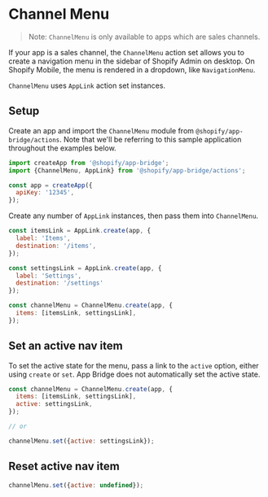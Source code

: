 # Channel Menu

> Note: `ChannelMenu` is only available to apps which are sales channels.

If your app is a sales channel, the `ChannelMenu` action set allows you to create a navigation menu in the sidebar of Shopify Admin on desktop. On Shopify Mobile, the menu is rendered in a dropdown, like `NavigationMenu`.

`ChannelMenu` uses `AppLink` action set instances.

## Setup

Create an app and import the `ChannelMenu` module from `@shopify/app-bridge/actions`. Note that we'll be referring to this sample application throughout the examples below.

```js
import createApp from '@shopify/app-bridge';
import {ChannelMenu, AppLink} from '@shopify/app-bridge/actions';

const app = createApp({
  apiKey: '12345',
});
```

Create any number of `AppLink` instances, then pass them into `ChannelMenu`.

```js
const itemsLink = AppLink.create(app, {
  label: 'Items',
  destination: '/items',
});

const settingsLink = AppLink.create(app, {
  label: 'Settings',
  destination: '/settings'
});

const channelMenu = ChannelMenu.create(app, {
  items: [itemsLink, settingsLink],
});
```

## Set an active nav item

To set the active state for the menu, pass a link to the `active` option, either using `create` or `set`.
App Bridge does not automatically set the active state.

```js
const channelMenu = ChannelMenu.create(app, {
  items: [itemsLink, settingsLink],
  active: settingsLink,
});

// or

channelMenu.set({active: settingsLink});
```

## Reset active nav item

```js
channelMenu.set({active: undefined});
```
